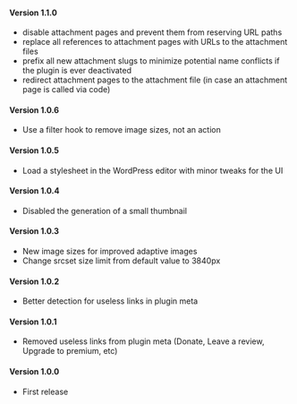 #### Version 1.1.0
- disable attachment pages and prevent them from reserving URL paths
- replace all references to attachment pages with URLs to the attachment files
- prefix all new attachment slugs to minimize potential name conflicts if the plugin is ever deactivated
- redirect attachment pages to the attachment file (in case an attachment page is called via code)

#### Version 1.0.6
- Use a filter hook to remove image sizes, not an action

#### Version 1.0.5
- Load a stylesheet in the WordPress editor with minor tweaks for the UI

#### Version 1.0.4
- Disabled the generation of a small thumbnail

#### Version 1.0.3
- New image sizes for improved adaptive images
- Change srcset size limit from default value to 3840px

#### Version 1.0.2
- Better detection for useless links in plugin meta

#### Version 1.0.1
- Removed useless links from plugin meta (Donate, Leave a review, Upgrade to premium, etc)

#### Version 1.0.0
- First release
